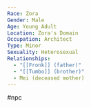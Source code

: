 ```yaml
---
Race: Zora
Gender: Male
Age: Young Adult
Location: Zora's Domain
Occupation: Architect
Type: Minor
Sexuality: Heterosexual
Relationships:
  - "[[Fronk]] (father)"
  - "[[Tumbo]] (brother)"
  - Mei (deceased mother)
---
```

#npc 

